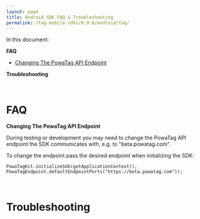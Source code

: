 ```yaml
---
layout: page
title: Android SDK FAQ & Troubleshooting
permalink: /tag-mobile-sdks/0.9.8/android/faq/
---
```


In this document:

**FAQ**

* [Changing The PowaTag API Endpoint](#faq-endpoint)

**Troubleshooting**

<br />

# FAQ

**Changing The PowaTag API Endpoint**<a name="faq-endpoint"></a>

During testing or development you may need to change the PowaTag API endpoint the SDK communicates with, e.g. to "beta.powatag.com".

To change the endpoint pass the desired endpoint when initializing the SDK:

    PowaTagKit.initializeSdk(getApplicationContext(), PowaTagEndpoint.defaultEndpointPorts("https://beta.powatag.com"));

<br />

# Troubleshooting


